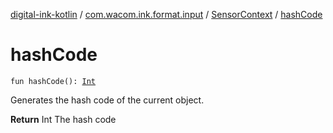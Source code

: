 [digital-ink-kotlin](../../index.md) / [com.wacom.ink.format.input](../index.md) / [SensorContext](index.md) / [hashCode](./hash-code.md)

# hashCode

`fun hashCode(): `[`Int`](https://kotlinlang.org/api/latest/jvm/stdlib/kotlin/-int/index.html)

Generates the hash code of the current object.

**Return**
Int The hash code

